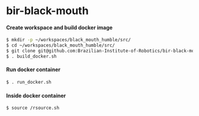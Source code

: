 # bir-black-mouth

#### Create workspace and build docker image
```bash
$ mkdir -p ~/workspaces/black_mouth_humble/src/
$ cd ~/workspaces/black_mouth_humble/src/
$ git clone git@github.com:Brazilian-Institute-of-Robotics/bir-black-mouth.git
$ . build_docker.sh
```

#### Run docker container
```bash
$ . run_docker.sh
```

#### Inside docker container
```bash
$ source /rsource.sh
```
